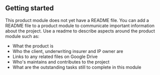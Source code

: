## Getting started
This product module does not yet have a README file.
You can add a README file to a product module to communicate important information about the project.
Use a readme to describe aspects around the product module such as:  
- What the product is  
- Who the client, underwriting insurer and IP owner are  
- Links to any related files on Google Drive  
- Who's maintains and contributes to the project  
- What are the outstanding tasks still to complete in this module  
